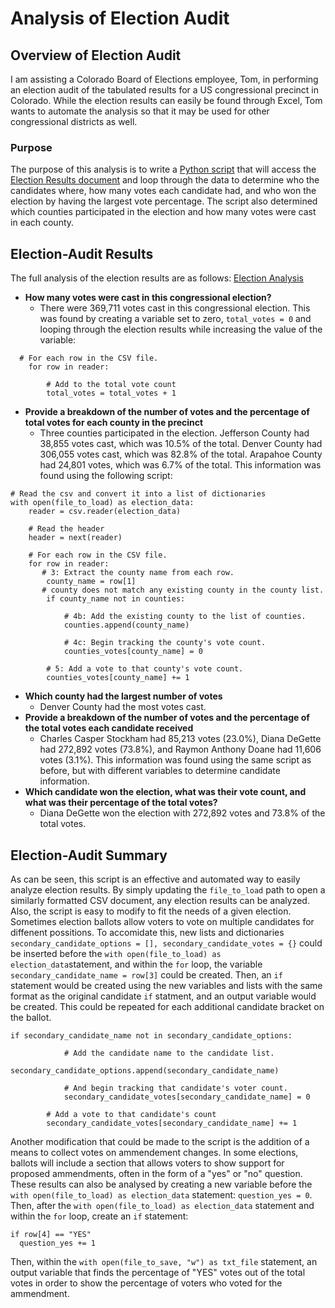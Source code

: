 # Analysis of Election Audit
## Overview of Election Audit
I am assisting a Colorado Board of Elections employee, Tom, in performing an election audit of the tabulated results for a US congressional precinct in Colorado. While the election results can easily be found through Excel, Tom wants to automate the analysis so that it may be used for other congressional districts as well.
### Purpose
The purpose of this analysis is to write a [Python script](PyPoll_Challenge.py) that will access the [Election Results document](Resources/election_results.csv) and loop through the data to determine who the candidates where, how many votes each candidate had, and who won the election by having the largest vote percentage. The script also determined which counties participated in the election and how many votes were cast in each county.
## Election-Audit Results
The full analysis of the election results are as follows: [Election Analysis](Analysis/election_analysis.txt)
- **How many votes were cast in this congressional election?**
  - There were 369,711 votes cast in this congressional election. This was found by creating a variable set to zero, `total_votes = 0` and looping through the election results while increasing the value of the variable: 
```
  # For each row in the CSV file.
    for row in reader:

        # Add to the total vote count
        total_votes = total_votes + 1
```
        
- **Provide a breakdown of the number of votes and the percentage of total votes for each county in the precinct**
  - Three counties participated in the election. Jefferson County had 38,855 votes cast, which was 10.5% of the total. Denver County had 306,055 votes cast, which was 82.8% of the total. Arapahoe County had 24,801 votes, which was 6.7% of the total. This information was found using the following script:
```
# Read the csv and convert it into a list of dictionaries
with open(file_to_load) as election_data:
    reader = csv.reader(election_data)

    # Read the header
    header = next(reader)

    # For each row in the CSV file.
    for row in reader:
       # 3: Extract the county name from each row.
        county_name = row[1]
       # county does not match any existing county in the county list.
        if county_name not in counties:

            # 4b: Add the existing county to the list of counties.
            counties.append(county_name)

            # 4c: Begin tracking the county's vote count.
            counties_votes[county_name] = 0

        # 5: Add a vote to that county's vote count.
        counties_votes[county_name] += 1
```
- **Which county had the largest number of votes**
  - Denver County had the most votes cast.
- **Provide a breakdown of the number of votes and the percentage of the total votes each candidate received**
  - Charles Casper Stockham had 85,213 votes (23.0%), Diana DeGette had 272,892 votes (73.8%), and Raymon Anthony Doane had 11,606 votes (3.1%). This information was found using the same script as before, but with different variables to determine candidate information.
- **Which candidate won the election, what was their vote count, and what was their percentage of the total votes?**
  - Diana DeGette won the election with 272,892 votes and 73.8% of the total votes.
## Election-Audit Summary
As can be seen, this script is an effective and automated way to easily analyze election results. By simply updating the `file_to_load` path to open a similarly formatted CSV document, any election results can be analyzed. Also, the script is easy to modify to fit the needs of a given election. Sometimes election ballots allow voters to vote on multiple candidates for diffenent possitions. To accomidate this, new lists and dictionaries `secondary_candidate_options = [], secondary_candidate_votes = {}` could be inserted before the `with open(file_to_load) as election_data`statement, and within the `for` loop, the variable `secondary_candidate_name = row[3]` could be created. Then, an `if` statement would be created using the new variables and lists with the same format as the original candidate `if` statment, and an output variable would be created. This could be repeated for each additional candidate bracket on the ballot.
```
if secondary_candidate_name not in secondary_candidate_options:

            # Add the candidate name to the candidate list.
            secondary_candidate_options.append(secondary_candidate_name)

            # And begin tracking that candidate's voter count.
            secondary_candidate_votes[secondary_candidate_name] = 0

        # Add a vote to that candidate's count
        secondary_candidate_votes[secondary_candidate_name] += 1
 ```
 Another modification that could be made to the script is the addition of a means to collect votes on ammendement changes. In some elections, ballots will include a section that allows voters to show support for proposed ammendments, often in the form of a "yes" or "no" question. These results can also be analysed by creating a new variable before the `with open(file_to_load) as election_data` statement: `question_yes = 0`. Then, after the `with open(file_to_load) as election_data` statement and within the `for` loop, create an `if` statement:
```
if row[4] == "YES"
  question_yes += 1
```
Then, within the `with open(file_to_save, "w") as txt_file` statement, an output variable that finds the percentage of "YES" votes out of the total votes in order to show the percentage of voters who voted for the ammendment.
